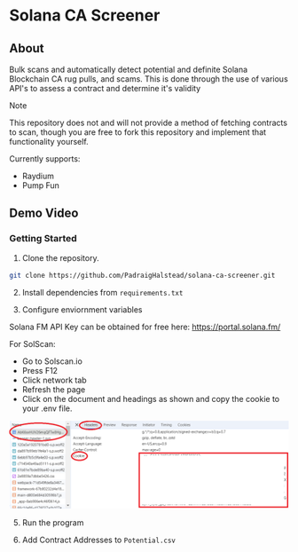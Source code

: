 # Solana CA Screener

## About
Bulk scans and automatically detect potential and definite Solana Blockchain CA rug pulls, and scams. 
This is done through the use of various API's to assess a contract and determine it's validity

> [!NOTE]  
> This repository does not and will not provide a method of fetching contracts to scan, though you are free to fork this repository and implement that functionality yourself.

Currently supports:
- Raydium
- Pump Fun

## Demo Video

### Getting Started

1. Clone the repository.
```sh
git clone https://github.com/PadraigHalstead/solana-ca-screener.git
```

2. Install dependencies from `requirements.txt`

3. Configure enviornment variables

Solana FM API Key can be obtained for free here: https://portal.solana.fm/

For SolScan:
- Go to Solscan.io
- Press F12
- Click network tab
- Refresh the page
- Click on the document and headings as shown and copy the cookie to your .env file.

![SolScan Instructions](https://github.com/PadraigHalstead/solana-ca-screener/blob/main/docs/cookie.png?raw=true)

5. Run the program

6. Add Contract Addresses to `Potential.csv`

